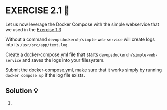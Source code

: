 # EXERCISE 2.1 🤔
Let us now leverage the Docker Compose with the simple webservice that we used in the [Exercise 1.3](https://devopswithdocker.com/part-1/section-2/#exercise-13)

Without a command `devopsdockeruh/simple-web-service` will create logs into its `/usr/src/app/text.log`.

Create a docker-compose.yml file that starts `devopsdockeruh/simple-web-service` and saves the logs into your filesystem.

Submit the docker-compose.yml, make sure that it works simply by running `docker compose up` if the log file exists.

## Solution 💡

1. 
